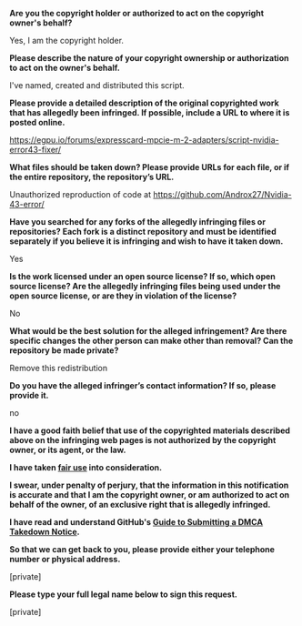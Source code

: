 **Are you the copyright holder or authorized to act on the copyright owner's behalf?**

Yes, I am the copyright holder.

**Please describe the nature of your copyright ownership or authorization to act on the owner's behalf.**

I've named, created and distributed this script.

**Please provide a detailed description of the original copyrighted work that has allegedly been infringed. If possible, include a URL to where it is posted online.**

https://egpu.io/forums/expresscard-mpcie-m-2-adapters/script-nvidia-error43-fixer/

**What files should be taken down? Please provide URLs for each file, or if the entire repository, the repository’s URL.**

Unauthorized reproduction of code at https://github.com/Androx27/Nvidia-43-error/

**Have you searched for any forks of the allegedly infringing files or repositories? Each fork is a distinct repository and must be identified separately if you believe it is infringing and wish to have it taken down.**

Yes

**Is the work licensed under an open source license? If so, which open source license? Are the allegedly infringing files being used under the open source license, or are they in violation of the license?**

No

**What would be the best solution for the alleged infringement? Are there specific changes the other person can make other than removal? Can the repository be made private?**

Remove this redistribution

**Do you have the alleged infringer’s contact information? If so, please provide it.**

no

**I have a good faith belief that use of the copyrighted materials described above on the infringing web pages is not authorized by the copyright owner, or its agent, or the law.**

**I have taken <a href="https://www.lumendatabase.org/topics/22">fair use</a> into consideration.**

**I swear, under penalty of perjury, that the information in this notification is accurate and that I am the copyright owner, or am authorized to act on behalf of the owner, of an exclusive right that is allegedly infringed.**

**I have read and understand GitHub's <a href="https://help.github.com/articles/guide-to-submitting-a-dmca-takedown-notice/">Guide to Submitting a DMCA Takedown Notice</a>.**

**So that we can get back to you, please provide either your telephone number or physical address.**

[private]  

**Please type your full legal name below to sign this request.**

[private]  
